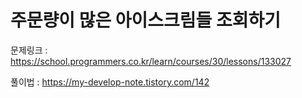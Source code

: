 # 주문량이 많은 아이스크림들 조회하기

문제링크 : https://school.programmers.co.kr/learn/courses/30/lessons/133027

풀이법 : https://my-develop-note.tistory.com/142